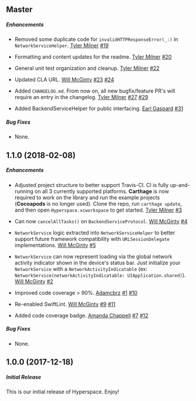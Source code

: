 ## Master

##### Enhancements

* Removed some duplicate code for `invalidHTTPResponseError(_:)` in `NetworkServiceHelper`.
  [Tyler Milner](https://github.com/tylermilner)
  [#19](https://github.com/BottleRocketStudios/iOS-Hyperspace/pull/19)

* Formatting and content updates for the readme.
  [Tyler Milner](https://github.com/tylermilner)
  [#20](https://github.com/BottleRocketStudios/iOS-Hyperspace/pull/20)

* General unit test organization and cleanup.
  [Tyler Milner](https://github.com/tylermilner)
  [#22](https://github.com/BottleRocketStudios/iOS-Hyperspace/pull/22)

* Updated CLA URL.
  [Will McGinty](https://github.com/wmcginty)
  [#23](https://github.com/BottleRocketStudios/iOS-Hyperspace/issues/23)
  [#24](https://github.com/BottleRocketStudios/iOS-Hyperspace/pull/24)

* Added `CHANGELOG.md`. From now on, all new bugfix/feature PR's will require an entry in the changelog.
  [Tyler Milner](https://github.com/tylermilner)
  [#27](https://github.com/BottleRocketStudios/iOS-Hyperspace/issues/27)
  [#29](https://github.com/BottleRocketStudios/iOS-Hyperspace/pull/29)

* Added BackendServiceHelper for public interfacing.
  [Earl Gaspard](https://github.com/earlgaspard)
  [#31](https://github.com/BottleRocketStudios/iOS-Hyperspace/pull/31)

##### Bug Fixes

* None.


## 1.1.0 (2018-02-08)

##### Enhancements

* Adjusted project structure to better support Travis-CI. CI is fully up-and-running on all 3 currently supported platforms. **Carthage** is now required to work on the library and run the example projects (**Cocoapods** is no longer used). Clone the repo, run `carthage update`, and then open `Hyperspace.xcworkspace` to get started.
  [Tyler Milner](https://github.com/tylermilner)
  [#3](https://github.com/BottleRocketStudios/iOS-Hyperspace/issues/3)

* Can now `cancelAllTasks()` on `BackendServiceProtocol`.
  [Will McGinty](https://github.com/wmcginty)
  [#4](https://github.com/BottleRocketStudios/iOS-Hyperspace/pull/4)

* `NetworkService` logic extracted into `NetworkServiceHelper` to better support future framework compatibility with `URLSessionDelegate` implementations.
  [Will McGinty](https://github.com/wmcginty)
  [#5](https://github.com/BottleRocketStudios/iOS-Hyperspace/pull/5)

* `NetworkService` can now represent loading via the global network activity indicator shown in the device's status bar. Just initialize your `NetworkService` with a `NetworkActivityIndicatable` (ex: `NetworkService(networkActivityIndicatable: UIApplication.shared)`).
  [Will McGinty](https://github.com/wmcginty)
  [#2](https://github.com/BottleRocketStudios/iOS-Hyperspace/pull/2)

* Improved code coverage > 90%.
  [Adamcbrz](https://github.com/Adamcbrz)
  [#1](https://github.com/BottleRocketStudios/iOS-Hyperspace/issues/1)
  [#10](https://github.com/BottleRocketStudios/iOS-Hyperspace/pull/10)

* Re-enabled SwiftLint.
  [Will McGinty](https://github.com/wmcginty)
  [#9](https://github.com/BottleRocketStudios/iOS-Hyperspace/issues/9)
  [#11](https://github.com/BottleRocketStudios/iOS-Hyperspace/pull/11)

* Added code coverage badge.
  [Amanda Chappell](https://github.com/achappell)
  [#7](https://github.com/BottleRocketStudios/iOS-Hyperspace/issues/7)
  [#12](https://github.com/BottleRocketStudios/iOS-Hyperspace/pull/12)

##### Bug Fixes

* None.


## 1.0.0 (2017-12-18)

##### Initial Release

This is our initial release of Hyperspace. Enjoy!
